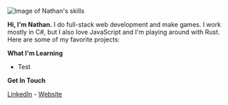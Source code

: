 ![Image of Nathan's skills](http://nathanwiles.net/img/skills.png)

**Hi, I'm Nathan.**
I do full-stack web development and make games. I work mostly in C#, but I also love JavaScript and I'm playing around with Rust. Here are some of my favorite projects:

**What I'm Learning**
- Test

**Get In Touch**

[LinkedIn](https://www.linkedin.com/in/nathan-wiles/) - [Website](http://nathanwiles.net)

